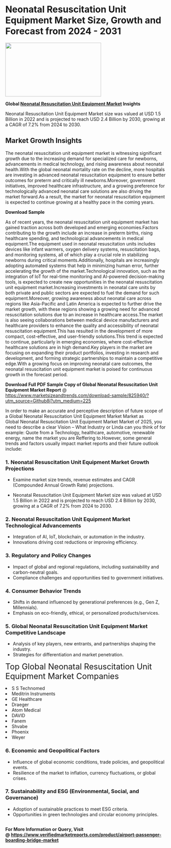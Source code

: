 <H1>Neonatal Resuscitation Unit Equipment Market Size, Growth and Forecast from 2024 - 2031</H1><img class="aligncenter size-medium wp-image-584254" src="https://thirdeyenews.in/wp-content/uploads/2024/09/Global-Market-Research-300x168.jpeg" alt="" width="300" height="168" /><p><strong>Global&nbsp;<a href="https://www.marketsizeandtrends.com/download-sample/825940/?utm_source=Github8j?utm_medium=225">Neonatal Resuscitation Unit Equipment Market</a> Insights</strong></p><p>Neonatal Resuscitation Unit Equipment Market size was valued at USD 1.5 Billion in 2022 and is projected to reach USD 2.4 Billion by 2030, growing at a CAGR of 7.2% from 2024 to 2030.</p><p><h2>Market Growth Insights</h2> <p>The neonatal resuscitation unit equipment market is witnessing significant growth due to the increasing demand for specialized care for newborns, advancements in medical technology, and rising awareness about neonatal health.With the global neonatal mortality rate on the decline, more hospitals are investing in advanced neonatal resuscitation equipment to ensure better outcomes for preterm and critically ill newborns.Moreover, government initiatives, improved healthcare infrastructure, and a growing preference for technologically advanced neonatal care solutions are also driving the market forward.As a result, the market for neonatal resuscitation equipment is expected to continue growing at a healthy pace in the coming years.</p> <p><strong>Download Sample</strong></p> <p>As of recent years, the neonatal resuscitation unit equipment market has gained traction across both developed and emerging economies.Factors contributing to the growth include an increase in preterm births, rising healthcare spending, and technological advancements in medical equipment.The equipment used in neonatal resuscitation units includes devices like infant warmers, oxygen delivery systems, resuscitation bags, and monitoring systems, all of which play a crucial role in stabilizing newborns during critical moments.Additionally, hospitals are increasingly adopting automated systems that help in minimizing human error, further accelerating the growth of the market.Technological innovation, such as the integration of IoT for real-time monitoring and AI-powered decision-making tools, is expected to create new opportunities in the neonatal resuscitation unit equipment market.Increasing investments in neonatal care units by both private and public sectors are expected to fuel the demand for such equipment.Moreover, growing awareness about neonatal care across regions like Asia-Pacific and Latin America is expected to further drive the market growth, with these regions showing a growing need for advanced resuscitation solutions due to an increase in healthcare access.The market is also seeing collaborations between medical device manufacturers and healthcare providers to enhance the quality and accessibility of neonatal resuscitation equipment.This has resulted in the development of more compact, cost-effective, and user-friendly solutions.This trend is expected to continue, particularly in emerging economies, where cost-effective healthcare solutions are in high demand.Key players in the market are focusing on expanding their product portfolios, investing in research and development, and forming strategic partnerships to maintain a competitive edge.With a growing focus on improving neonatal care outcomes, the neonatal resuscitation unit equipment market is poised for continuous growth in the forecast period.<p><span class=""><strong>Download Full PDF Sample Copy of Global Neonatal Resuscitation Unit Equipment Market Report</strong> @ <a href="https://www.marketsizeandtrends.com/download-sample/825940/?utm_source=Github8j?utm_medium=225" target="_blank">https://www.marketsizeandtrends.com/download-sample/825940/?utm_source=Github8j?utm_medium=225</a></span></p><p>In order to make an accurate and perceptive description of future scope of a Global&nbsp;Neonatal Resuscitation Unit Equipment Market Market as Global&nbsp;Neonatal Resuscitation Unit Equipment Market Market of 2025, you need to describe a clear Vision &ndash; What Industry or Linda can you think of for example: Quote from a Technology, healthcare, automotive, renewable energy, name the market you are Reffering to.However, some general trends and factors usually impact market reports and their future outlook include:</p><h3>1.&nbsp;<strong>Neonatal Resuscitation Unit Equipment Market Growth Projections</strong></h3><ul><li>Examine market size trends, revenue estimates and CAGR (Compounded Annual Growth Rate) projections.</li><li><p>Neonatal Resuscitation Unit Equipment Market size was valued at USD 1.5 Billion in 2022 and is projected to reach USD 2.4 Billion by 2030, growing at a CAGR of 7.2% from 2024 to 2030.</p></li></ul><h3>2.&nbsp;<strong>Neonatal Resuscitation Unit Equipment Market Technological Advancements</strong></h3><ul><li>Integration of AI, IoT, blockchain, or automation in the industry.</li><li>Innovations driving cost reductions or improving efficiency.</li></ul><h3>3.&nbsp;<strong>Regulatory and Policy Changes</strong></h3><ul><li>Impact of global and regional regulations, including sustainability and carbon-neutral goals.</li><li>Compliance challenges and opportunities tied to government initiatives.</li></ul><h3>4.&nbsp;<strong>Consumer Behavior Trends</strong></h3><ul><li>Shifts in demand influenced by generational preferences (e.g., Gen Z, Millennials).</li><li>Emphasis on eco-friendly, ethical, or personalized products/services.</li></ul><h3>5.&nbsp;<strong>Global Neonatal Resuscitation Unit Equipment Market Competitive Landscape</strong></h3><ul><li>Analysis of key players, new entrants, and partnerships shaping the industry.</li><li>Strategies for differentiation and market penetration.</li></ul><p data-pm-slice="1 1 []"><span style="color: inherit; font-family: inherit; font-size: 25px;">Top Global Neonatal Resuscitation Unit Equipment Market Companies</span></p><div class="" data-test-id=""><p><li>S S Technomed</li><li> Meditrin Instruments</li><li> GE Healthcare</li><li> Draeger</li><li> Atom Medical</li><li> DAVID</li><li> Fanem</li><li> Shvabe</li><li> Phoenix</li><li> Weyer</li></p></div><h3>6.&nbsp;<strong>Economic and Geopolitical Factors</strong></h3><ul><li>Influence of global economic conditions, trade policies, and geopolitical events.</li><li>Resilience of the market to inflation, currency fluctuations, or global crises.</li></ul><h3>7.&nbsp;<strong>Sustainability and ESG (Environmental, Social, and Governance)</strong></h3><ul><li>Adoption of sustainable practices to meet ESG criteria.</li><li>Opportunities in green technologies and circular economy principles.</li></ul><h2><strong style="font-size: 14px;">For More Information or Query, Visit @&nbsp;</strong><a style="background-color: #ffffff; font-size: 14px;" href="https://www.marketsizeandtrends.com/report/neonatal-resuscitation-unit-equipment-market/" target="_blank">https://www.verifiedmarketreports.com/product/airport-passenger-boarding-bridge-market</a></h2>
